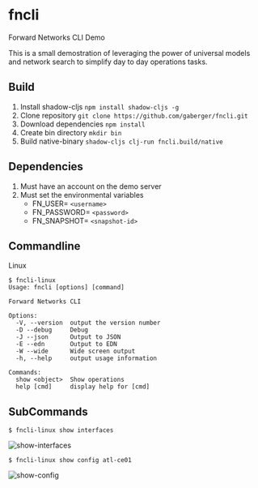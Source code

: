 # fncli
Forward Networks CLI Demo

This is a small demostration of leveraging the power of universal models and network search to simplify day to day operations tasks.

## Build

1. Install shadow-cljs `npm install shadow-cljs -g`
2. Clone repository `git clone https://github.com/gaberger/fncli.git`
3. Download dependencies `npm install`
4. Create bin directory `mkdir bin`
4. Build native-binary `shadow-cljs clj-run fncli.build/native`

## Dependencies
1. Must have an account on the demo server
2. Must set the environmental variables
    - FN_USER= `<username>`
    - FN_PASSWORD= `<password>`
    - FN_SNAPSHOT= `<snapshot-id>`

## Commandline

Linux
```
$ fncli-linux
Usage: fncli [options] [command]

Forward Networks CLI

Options:
  -V, --version  output the version number
  -D --debug     Debug
  -J --json      Output to JSON
  -E --edn       Output to EDN
  -W --wide      Wide screen output
  -h, --help     output usage information

Commands:
  show <object>  Show operations
  help [cmd]     display help for [cmd]
  ```

## SubCommands
```$ fncli-linux show interfaces```

![show-interfaces](https://github.com/gaberger/fncli/blob/master/images/show-interfaces.png)


```$ fncli-linux show config atl-ce01```

![show-config](https://github.com/gaberger/fncli/blob/master/images/show-config.png)

